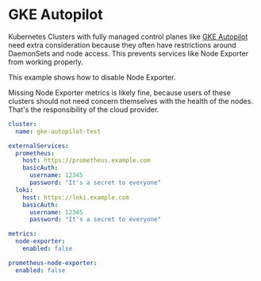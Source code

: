 # GKE Autopilot

Kubernetes Clusters with fully managed control planes like [GKE Autopilot](https://cloud.google.com/kubernetes-engine/docs/concepts/autopilot-overview)
need extra consideration because they often have restrictions around DaemonSets and node access. This prevents services
like Node Exporter from working properly.

This example shows how to disable Node Exporter.

Missing Node Exporter metrics is likely fine, because users of these clusters should not need concern themselves with
the health of the nodes. That's the responsibility of the cloud provider.

```yaml
cluster:
  name: gke-autopilot-test

externalServices:
  prometheus:
    host: https://prometheus.example.com
    basicAuth:
      username: 12345
      password: "It's a secret to everyone"
  loki:
    host: https://loki.example.com
    basicAuth:
      username: 12345
      password: "It's a secret to everyone"

metrics:
  node-exporter:
    enabled: false

prometheus-node-exporter:
  enabled: false
```
